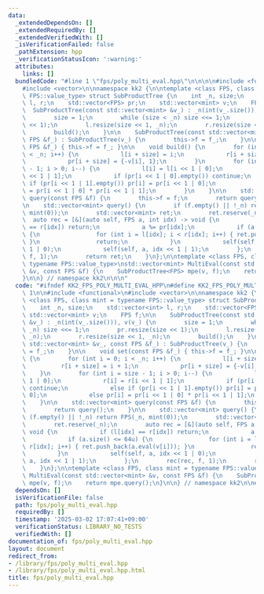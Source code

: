 ```yaml
---
data:
  _extendedDependsOn: []
  _extendedRequiredBy: []
  _extendedVerifiedWith: []
  _isVerificationFailed: false
  _pathExtension: hpp
  _verificationStatusIcon: ':warning:'
  attributes:
    links: []
  bundledCode: "#line 1 \"fps/poly_multi_eval.hpp\"\n\n\n\n#include <functional>\n\
    #include <vector>\n\nnamespace kk2 {\n\ntemplate <class FPS, class mint = typename\
    \ FPS::value_type> struct SubProductTree {\n    int _n, size;\n    std::vector<int>\
    \ l, r;\n    std::vector<FPS> pr;\n    std::vector<mint> v;\n    FPS f;\n\n  \
    \  SubProductTree(const std::vector<mint> &v_) : _n(int(v_.size())), v(v_) {\n\
    \        size = 1;\n        while (size < _n) size <<= 1;\n        pr.resize(size\
    \ << 1);\n        l.resize(size << 1, _n);\n        r.resize(size << 1, _n);\n\
    \        build();\n    }\n\n    SubProductTree(const std::vector<mint> &v_, const\
    \ FPS &f_) : SubProductTree(v_) {\n        this->f = f_;\n    }\n\n    void set(const\
    \ FPS &f_) { this->f = f_; }\n\n    void build() {\n        for (int i = 0; i\
    \ < _n; i++) {\n            l[i + size] = i;\n            r[i + size] = i + 1;\n\
    \            pr[i + size] = {-v[i], 1};\n        }\n        for (int i = size\
    \ - 1; i > 0; i--) {\n            l[i] = l[i << 1 | 0];\n            r[i] = r[i\
    \ << 1 | 1];\n            if (pr[i << 1 | 0].empty()) continue;\n            else\
    \ if (pr[i << 1 | 1].empty()) pr[i] = pr[i << 1 | 0];\n            else pr[i]\
    \ = pr[i << 1 | 0] * pr[i << 1 | 1];\n        }\n    }\n\n    std::vector<mint>\
    \ query(const FPS &f) {\n        this->f = f;\n        return query();\n    }\n\
    \n    std::vector<mint> query() {\n        if (f.empty() || !_n) return FPS(_n,\
    \ mint(0));\n        std::vector<mint> ret;\n        ret.reserve(_n);\n      \
    \  auto rec = [&](auto self, FPS a, int idx) -> void {\n            if (l[idx]\
    \ == r[idx]) return;\n            a %= pr[idx];\n            if (a.size() <= 64u)\
    \ {\n                for (int i = l[idx]; i < r[idx]; i++) { ret.push_back(a.eval(v[i]));\
    \ }\n                return;\n            }\n            self(self, a, idx <<\
    \ 1 | 0);\n            self(self, a, idx << 1 | 1);\n        };\n        rec(rec,\
    \ f, 1);\n        return ret;\n    }\n};\n\ntemplate <class FPS, class mint =\
    \ typename FPS::value_type>\nstd::vector<mint> MultiEval(const std::vector<mint>\
    \ &v, const FPS &f) {\n    SubProductTree<FPS> mpe(v, f);\n    return mpe.query();\n\
    }\n\n} // namespace kk2\n\n\n"
  code: "#ifndef KK2_FPS_POLY_MULTI_EVAL_HPP\n#define KK2_FPS_POLY_MULTI_EVAL_HPP\
    \ 1\n\n#include <functional>\n#include <vector>\n\nnamespace kk2 {\n\ntemplate\
    \ <class FPS, class mint = typename FPS::value_type> struct SubProductTree {\n\
    \    int _n, size;\n    std::vector<int> l, r;\n    std::vector<FPS> pr;\n   \
    \ std::vector<mint> v;\n    FPS f;\n\n    SubProductTree(const std::vector<mint>\
    \ &v_) : _n(int(v_.size())), v(v_) {\n        size = 1;\n        while (size <\
    \ _n) size <<= 1;\n        pr.resize(size << 1);\n        l.resize(size << 1,\
    \ _n);\n        r.resize(size << 1, _n);\n        build();\n    }\n\n    SubProductTree(const\
    \ std::vector<mint> &v_, const FPS &f_) : SubProductTree(v_) {\n        this->f\
    \ = f_;\n    }\n\n    void set(const FPS &f_) { this->f = f_; }\n\n    void build()\
    \ {\n        for (int i = 0; i < _n; i++) {\n            l[i + size] = i;\n  \
    \          r[i + size] = i + 1;\n            pr[i + size] = {-v[i], 1};\n    \
    \    }\n        for (int i = size - 1; i > 0; i--) {\n            l[i] = l[i <<\
    \ 1 | 0];\n            r[i] = r[i << 1 | 1];\n            if (pr[i << 1 | 0].empty())\
    \ continue;\n            else if (pr[i << 1 | 1].empty()) pr[i] = pr[i << 1 |\
    \ 0];\n            else pr[i] = pr[i << 1 | 0] * pr[i << 1 | 1];\n        }\n\
    \    }\n\n    std::vector<mint> query(const FPS &f) {\n        this->f = f;\n\
    \        return query();\n    }\n\n    std::vector<mint> query() {\n        if\
    \ (f.empty() || !_n) return FPS(_n, mint(0));\n        std::vector<mint> ret;\n\
    \        ret.reserve(_n);\n        auto rec = [&](auto self, FPS a, int idx) ->\
    \ void {\n            if (l[idx] == r[idx]) return;\n            a %= pr[idx];\n\
    \            if (a.size() <= 64u) {\n                for (int i = l[idx]; i <\
    \ r[idx]; i++) { ret.push_back(a.eval(v[i])); }\n                return;\n   \
    \         }\n            self(self, a, idx << 1 | 0);\n            self(self,\
    \ a, idx << 1 | 1);\n        };\n        rec(rec, f, 1);\n        return ret;\n\
    \    }\n};\n\ntemplate <class FPS, class mint = typename FPS::value_type>\nstd::vector<mint>\
    \ MultiEval(const std::vector<mint> &v, const FPS &f) {\n    SubProductTree<FPS>\
    \ mpe(v, f);\n    return mpe.query();\n}\n\n} // namespace kk2\n\n#endif // KK2_FPS_POLY_MULTI_EVAL_HPP\n"
  dependsOn: []
  isVerificationFile: false
  path: fps/poly_multi_eval.hpp
  requiredBy: []
  timestamp: '2025-03-02 17:07:41+09:00'
  verificationStatus: LIBRARY_NO_TESTS
  verifiedWith: []
documentation_of: fps/poly_multi_eval.hpp
layout: document
redirect_from:
- /library/fps/poly_multi_eval.hpp
- /library/fps/poly_multi_eval.hpp.html
title: fps/poly_multi_eval.hpp
---
```

